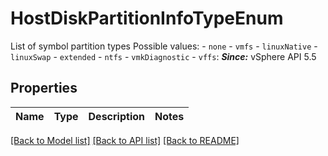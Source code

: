 # HostDiskPartitionInfoTypeEnum

List of symbol partition types  Possible values: - `none` - `vmfs` - `linuxNative` - `linuxSwap` - `extended` - `ntfs` - `vmkDiagnostic` - `vffs`: ***Since:*** vSphere API 5.5 

## Properties
Name | Type | Description | Notes
------------ | ------------- | ------------- | -------------

[[Back to Model list]](../README.md#documentation-for-models) [[Back to API list]](../README.md#documentation-for-api-endpoints) [[Back to README]](../README.md)



